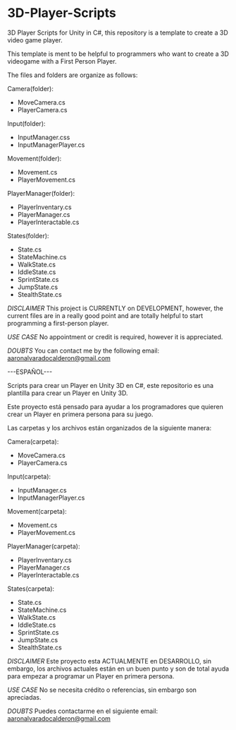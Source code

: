 # 3D-Player-Scripts
3D Player Scripts for Unity in C#, this repository is a template to create a 3D video game player.

This template is ment to be helpful to programmers who want to create a 3D videogame with a First Person Player.


The files and folders are organize as follows:

Camera(folder):
  - MoveCamera.cs
  - PlayerCamera.cs

Input(folder):
   - InputManager.css
   - InputManagerPlayer.cs

Movement(folder): 
  - Movement.cs
  - PlayerMovement.cs

PlayerManager(folder):
  - PlayerInventary.cs
  - PlayerManager.cs
  - PlayerInteractable.cs

States(folder):
  - State.cs
  - StateMachine.cs
  - WalkState.cs
  - IddleState.cs
  - SprintState.cs
  - JumpState.cs
  - StealthState.cs

*DISCLAIMER* 
This project is CURRENTLY on DEVELOPMENT, however, the current files are in a really good point and are totally helpful to start programming a first-person player.


*USE CASE*
No appointment or credit is required, however it is appreciated.


*DOUBTS*
You can contact me by the following email: aaronalvaradocalderon@gmail.com


---ESPAÑOL---

Scripts para crear un Player en Unity 3D en C#, este repositorio es una plantilla para crear un Player en Unity 3D.

Este proyecto está pensado para ayudar a los programadores que quieren crear un Player en primera persona para su juego.


Las carpetas y los archivos están organizados de la siguiente manera:

Camera(carpeta):
  - MoveCamera.cs
  - PlayerCamera.cs

Input(carpeta):
   - InputManager.cs
   - InputManagerPlayer.cs

Movement(carpeta): 
  - Movement.cs
  - PlayerMovement.cs

PlayerManager(carpeta):
  - PlayerInventary.cs
  - PlayerManager.cs
  - PlayerInteractable.cs

States(carpeta):
  - State.cs
  - StateMachine.cs
  - WalkState.cs
  - IddleState.cs
  - SprintState.cs
  - JumpState.cs
  - StealthState.cs

*DISCLAIMER* 
Este proyecto esta ACTUALMENTE en DESARROLLO, sin embargo, los archivos actuales están en un buen punto y son de total ayuda para empezar a programar un Player en primera persona.


*USE CASE*
No se necesita crédito o referencias, sin embargo son apreciadas.

*DOUBTS*
Puedes contactarme en el siguiente email: aaronalvaradocalderon@gmail.com

